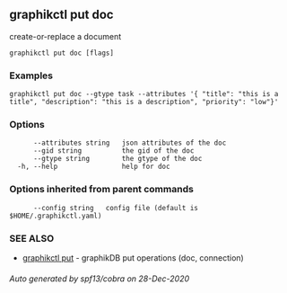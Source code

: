 ## graphikctl put doc

create-or-replace a document

```
graphikctl put doc [flags]
```

### Examples

```
graphikctl put doc --gtype task --attributes '{ "title": "this is a title", "description": "this is a description", "priority": "low"}'
```

### Options

```
      --attributes string   json attributes of the doc
      --gid string          the gid of the doc
      --gtype string        the gtype of the doc
  -h, --help                help for doc
```

### Options inherited from parent commands

```
      --config string   config file (default is $HOME/.graphikctl.yaml)
```

### SEE ALSO

* [graphikctl put](graphikctl_put.md)	 - graphikDB put operations (doc, connection)

###### Auto generated by spf13/cobra on 28-Dec-2020
